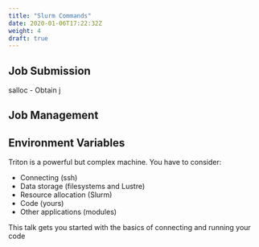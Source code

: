 ```yaml
---
title: "Slurm Commands"
date: 2020-01-06T17:22:32Z
weight: 4
draft: true
---
```


## Job Submission

salloc - Obtain j

## Job Management


## Environment Variables

Triton is a powerful but complex machine. You have to
consider:
* Connecting (ssh)
* Data storage (filesystems and Lustre)
* Resource allocation (Slurm)
* Code (yours)
* Other applications (modules)

This talk gets you started with the basics of connecting and running your code